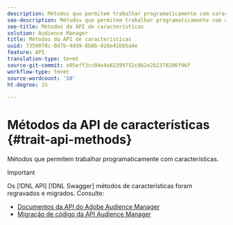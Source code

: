 ```yaml
---
description: Métodos que permitem trabalhar programaticamente com características.
seo-description: Métodos que permitem trabalhar programaticamente com características.
seo-title: Métodos da API de características
solution: Audience Manager
title: Métodos da API de características
uuid: 7359070c-0d7b-4dd9-8b8b-028e41bb5a4e
feature: API
translation-type: tm+mt
source-git-commit: e05eff3cc04e4a82399752c862e2b2370286f96f
workflow-type: tm+mt
source-wordcount: '58'
ht-degree: 1%

---
```



# Métodos da API de características {#trait-api-methods}

Métodos que permitem trabalhar programaticamente com características.

>[!IMPORTANT]
>
>Os [!DNL API] [!DNL Swagger] métodos de características foram regravados e migrados. Consulte:
>
>* [Documentos da API do Adobe Audience Manager](https://bank.demdex.com/portal/swagger/index.html)
>* [Migração de código da API Audience Manager](../../api/api-swagger-migration.md)